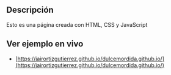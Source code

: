 ## Descripción

Esto es una página creada con HTML, CSS y JavaScript

## Ver ejemplo en vivo
- [https://jairortizgutierrez.github.io/dulcemordida.github.io/](https://jairortizgutierrez.github.io/dulcemordida.github.io/)
